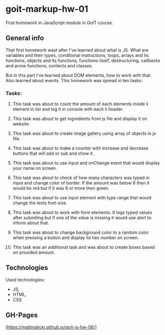 # goit-markup-hw-01

First homework in JavaScript module in GoIT course.

## General info

That first homework wast after I've learned about what is JS. What are variables and their types, conditional instructions, loops, arrays and its functions, objects and its functions, functions itself, destructuring, callbacks and arrow functions, contects and classes.

But in this part I've learned about DOM elements, how to work with that. Also learned about events. This homework was spread in ten tasks:

### Tasks:

1. This task was about to count the amount of each elements inside li element in list and log it in console with each li header.

2. This task was about to get ingredients from js file and display it on website.

3. This task was about to create image gallery using array of objects in js file.

4. This task was about to make a counter with increase and decrease buttons that will add or sub and show it.

5. This task was about to use input and onChange event that would display your name on screen.

6. This task was about to check of how many characters was typed in input and change color of border. If the amount was below 6 then it would be red but if it was 6 or more then green.

7. This task was about to use input element with type range that would change the texts font-size.

8. This task was about to work with form elements. It logs typed values after submiting but if one of the value is missing it would use alert to inform about that.

9. This task was about to change background color to a random color when pressing a button and display its hex number on screen.

10. This task was an additional task and was about to create boxes based on provided amount.

## Technologies

Used technologies:

- JS,
- HTML,
- CSS

## GH-Pages

[https://mattmalicki.github.io/goit-js-hw-06/]
